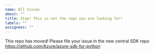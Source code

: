 ```yaml
---
name: All Issues
about: ""
title: Stop! This is not the repo you are looking for!
labels: ""
assignees: ""
---
```


This repo has moved! Please file your issue in the new central SDK repo https://github.com/Azure/azure-sdk-for-python
